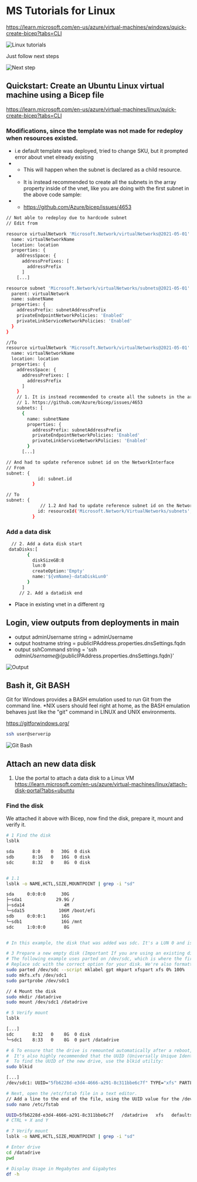 # MS Tutorials for Linux

https://learn.microsoft.com/en-us/azure/virtual-machines/windows/quick-create-bicep?tabs=CLI


![Linux tutorials ](https://github.com/spawnmarvel/azure-automation/blob/main/images/linux_tutorials.jpg)

Just follow next steps

![Next step ](https://github.com/spawnmarvel/azure-automation/blob/main/images/next_steps.jpg)

## Quickstart: Create an Ubuntu Linux virtual machine using a Bicep file

https://learn.microsoft.com/en-us/azure/virtual-machines/linux/quick-create-bicep?tabs=CLI

### Modifications, since the template was not made for redeploy when resources existed.

* i.e default template was deployed, tried to change SKU, but it prompted error about vnet elready existing
* * This will happen when the subnet is declared as a child resource. 
* *  It is instead recommended to create all the subnets in the array property inside of the vnet, like you are doing with the first subnet in the above code sample:
* * https://github.com/Azure/bicep/issues/4653

``` bash
// Not able to redeploy due to hardcode subnet
// Edit from

resource virtualNetwork 'Microsoft.Network/virtualNetworks@2021-05-01' = {
  name: virtualNetworkName
  location: location
  properties: {
    addressSpace: {
      addressPrefixes: [
        addressPrefix
      ]
    [...]

resource subnet 'Microsoft.Network/virtualNetworks/subnets@2021-05-01' = {
  parent: virtualNetwork
  name: subnetName
  properties: {
    addressPrefix: subnetAddressPrefix
    privateEndpointNetworkPolicies: 'Enabled'
    privateLinkServiceNetworkPolicies: 'Enabled'
  }
}

//To
resource virtualNetwork 'Microsoft.Network/virtualNetworks@2021-05-01' = {
  name: virtualNetworkName
  location: location
  properties: {
    addressSpace: {
      addressPrefixes: [
        addressPrefix
      ]
    }
    // 1. It is instead recommended to create all the subnets in the array property inside of the vnet, like you are doing with the first subnet in the above code sample:
    // 1. https://github.com/Azure/bicep/issues/4653
    subnets: [
      {
        name: subnetName
        properties: {
          addressPrefix: subnetAddressPrefix
          privateEndpointNetworkPolicies: 'Enabled'
          privateLinkServiceNetworkPolicies: 'Enabled'
        }
      [...]

// And had to update reference subnet id on the NetworkInterface
// From
subnet: {
            id: subnet.id
          }

// To
subnet: {
             // 1.2 And had to update reference subnet id on the NetworkInterface
            id: resourceId('Microsoft.Network/VirtualNetworks/subnets', virtualNetworkName, subnetName)
          }

```
### Add a data disk

``` bash
  // 2. Add a data disk start
 dataDisks:[
        {
          diskSizeGB:8
          lun:0
          createOption:'Empty'
          name:'${vmName}-dataDiskLun0'
        }
      ]
     // 2. Add a datadisk end
```

* Place in existing vnet in a different rg

## Login,  view outputs from deployments in main

* output adminUsername string = adminUsername
* output hostname string = publicIPAddress.properties.dnsSettings.fqdn
* output sshCommand string = 'ssh ${adminUsername}@${publicIPAddress.properties.dnsSettings.fqdn}'

![Output ](https://github.com/spawnmarvel/azure-automation/blob/main/images/linux_output.jpg)

## Bash it, Git BASH

Git for Windows provides a BASH emulation used to run Git from the command line. *NIX users should feel right at home, as the BASH emulation behaves just like the "git" command in LINUX and UNIX environments.

https://gitforwindows.org/


```bash
ssh user@serverip
```

![Git Bash ](https://github.com/spawnmarvel/azure-automation/blob/main/images/git_bash.jpg)

## Attach an new data disk

1. Use the portal to attach a data disk to a Linux VM
https://learn.microsoft.com/en-us/azure/virtual-machines/linux/attach-disk-portal?tabs=ubuntu

### Find the disk

We attached it above with Bicep, now find the disk, prepare it, mount and verify it.

``` bash
# 1 Find the disk
lsblk

sda       8:0    0   30G  0 disk
sdb       8:16   0   16G  0 disk
sdc       8:32   0    8G  0 disk


# 1.1 
lsblk -o NAME,HCTL,SIZE,MOUNTPOINT | grep -i "sd"

sda     0:0:0:0      30G
├─sda1             29.9G /
├─sda14               4M
└─sda15             106M /boot/efi
sdb     0:0:0:1      16G
└─sdb1               16G /mnt
sdc     1:0:0:0       8G


# In this example, the disk that was added was sdc. It's a LUN 0 and is 8GB.

# 3 Prepare a new empty disk (Important If you are using an existing disk that contains data, skip to mounting the disk. The following instructions will delete data on the disk.)
# The following example uses parted on /dev/sdc, which is where the first data disk will typically be on most VMs. 
# Replace sdc with the correct option for your disk. We're also formatting it using the XFS filesystem.
sudo parted /dev/sdc --script mklabel gpt mkpart xfspart xfs 0% 100%
sudo mkfs.xfs /dev/sdc1
sudo partprobe /dev/sdc1

// 4 Mount the disk
sudo mkdir /datadrive
sudo mount /dev/sdc1 /datadrive

# 5 Verify mount
lsblk

[...]
sdc       8:32   0    8G  0 disk
└─sdc1    8:33   0    8G  0 part /datadrive

# 6 To ensure that the drive is remounted automatically after a reboot, it must be added to the /etc/fstab file.
#  It's also highly recommended that the UUID (Universally Unique Identifier) is used in /etc/fstab to refer to the drive rather than just the device name (such as, /dev/sdc1)
#  To find the UUID of the new drive, use the blkid utility:
sudo blkid

[...]
/dev/sdc1: UUID="5fb6228d-e3d4-4666-a291-8c311bbe6c7f" TYPE="xfs" PARTLABEL="xfspart" PARTUUID="a149db51-bd45-4ad7-876a-39b140b19ee1"

# Next, open the /etc/fstab file in a text editor. 
// Add a line to the end of the file, using the UUID value for the /dev/sdc1 device that was created in the previous steps, and the mountpoint of /datadrive. 
sudo nano /etc/fstab

UUID=5fb6228d-e3d4-4666-a291-8c311bbe6c7f   /datadrive   xfs   defaults,nofail   1   2
# CTRL + X and Y

# 7 Verify mount
lsblk -o NAME,HCTL,SIZE,MOUNTPOINT | grep -i "sd"

# Enter drive
cd /datadrive
pwd

# Display Usage in Megabytes and Gigabytes
df -h

```





